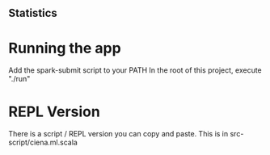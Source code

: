 Statistics
-----------------------

Running the app
===============

Add the spark-submit script to your PATH
In the root of this project, execute "./run"



REPL Version
============

There is a script / REPL version you can copy and paste.
This is in src-script/ciena.ml.scala

